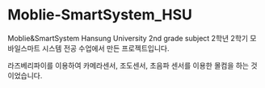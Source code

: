 # Moblie-SmartSystem_HSU
Moblie&amp;SmartSystem Hansung University 2nd grade subject
2학년 2학기 모바일스마트 시스템 전공 수업에서 만든 프로젝트입니다.


라즈베리파이를 이용하여 카메라센서, 조도센서, 초음파 센서를 이용한 몰컴을 하는 것이었습니다.

